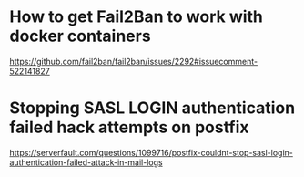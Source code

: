 # How to get Fail2Ban to work with docker containers
https://github.com/fail2ban/fail2ban/issues/2292#issuecomment-522141827

# Stopping SASL LOGIN authentication failed hack attempts on postfix
https://serverfault.com/questions/1099716/postfix-couldnt-stop-sasl-login-authentication-failed-attack-in-mail-logs